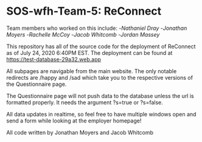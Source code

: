 # SOS-wfh-Team-5: ReConnect

Team members who worked on this include:
-*Nathaniel Dray*
-*Jonathan Moyers*
-*Rachelle McCoy*
-*Jacob Whitcomb*
-*Jordan Massey*

This repository has all of the source code for the deployment of ReConnect as of July 24, 2020 6:40PM EST.
The deployment can be found at <https://test-database-29a32.web.app>

All subpages are navigable from the main website. The only notable redirects are /happy and /sad which take you to the respective versions of the Questionnaire page.

The Questionnaire page will not push data to the database unless the url is formatted properly. It needs the argument ?s=true or ?s=false.

All data updates in realtime, so feel free to have multiple windows open and send a form while looking at the employer homepage!

All code written by Jonathan Moyers and Jacob Whitcomb
